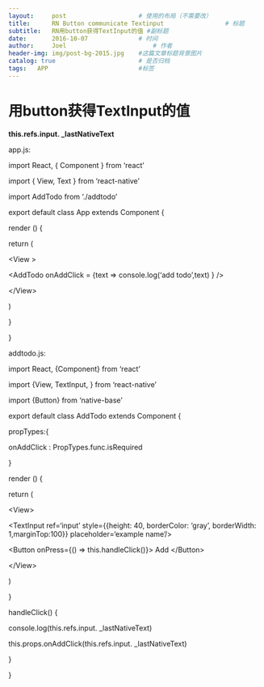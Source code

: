 ```yaml
---
layout:     post   				    # 使用的布局（不需要改）
title:      RN Button communicate Textinput 				# 标题
subtitle:   RN用button获得TextInput的值 #副标题
date:       2016-10-07 				# 时间
author:     Joel 						# 作者
header-img: img/post-bg-2015.jpg 	#这篇文章标题背景图片
catalog: true 						# 是否归档
tags:	APP							#标签
---
```

<h1><a id="buttonTextInput_1"></a>用button获得TextInput的值</h1>
<p><strong>this.refs.input. _lastNativeText</strong></p>
<p>app.js:</p>
<p>import React, { Component } from ‘react’</p>
<p>import { View, Text } from ‘react-native’</p>
<p>import AddTodo from ‘./addtodo’</p>
<p>export default class App extends Component {</p>
<p>render () {</p>
<p>return (</p>
<p>&lt;View &gt;</p>
<p>&lt;AddTodo onAddClick = {text =&gt; console.log(‘add todo’,text) } /&gt;</p>
<p>&lt;/View&gt;</p>
<p>)</p>
<p>}</p>
<p>}</p>
<p>addtodo.js:</p>
<p>import React, {Component} from ‘react’</p>
<p>import {View, TextInput, } from ‘react-native’</p>
<p>import {Button} from ‘native-base’</p>
<p>export default class AddTodo extends Component {</p>
<p>propTypes:{</p>
<p>onAddClick : PropTypes.func.isRequired</p>
<p>}</p>
<p>render () {</p>
<p>return (</p>
<p>&lt;View&gt;</p>
<p>&lt;TextInput ref=‘input’ style={{height: 40, borderColor: ‘gray’, borderWidth: 1,marginTop:100}} placeholder=‘example name’/&gt;</p>
<p>&lt;Button onPress={() =&gt; this.handleClick()}&gt; Add &lt;/Button&gt;</p>
<p>&lt;/View&gt;</p>
<p>)</p>
<p>}</p>
<p>handleClick() {</p>
<p>console.log(this.refs.input. _lastNativeText)</p>
<p>this.props.onAddClick(this.refs.input. _lastNativeText)</p>
<p>}</p>
<p>}</p>
